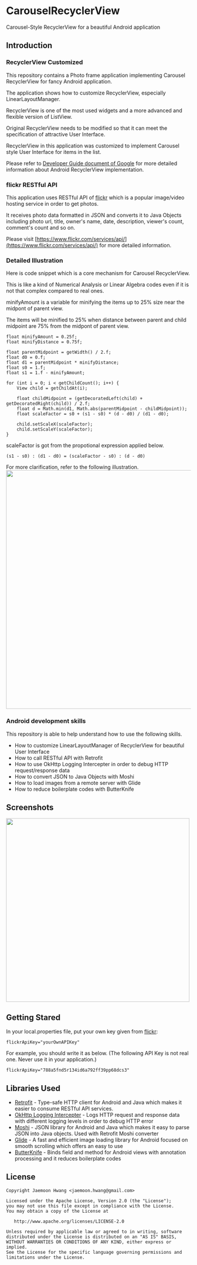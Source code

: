 # CarouselRecyclerView
Carousel-Style RecyclerView for a beautiful Android application

Introduction
------------
### RecyclerView Customized 
This repository contains a Photo frame application implementing Carousel RecyclerView for fancy Android application.

The application shows how to customize RecyclerView, especially LinearLayoutManager.

RecyclerView is one of the most used widgets and a more advanced and flexible version of ListView.

Original RecyclerView needs to be modified so that it can meet the specification of attractive User Interface.

RecyclerView in this application was customized to implement Carousel style User Interface for items in the list.   

Please refer to [Developer Guide document of Google][10] for more detailed information about Android RecyclerView implementation.

[10]: https://developer.android.com/guide/topics/ui/layout/recyclerview

### flickr RESTful API
This application uses RESTful API of [flickr][0] which is a popular image/video hosting service in order to get photos.

It receives photo data formatted in JSON and converts it to Java Objects including photo url, title, owner's name, date, description, viewer's count, comment's count and so on.

Please visit [https://www.flickr.com/services/api/](https://www.flickr.com/services/api/) for more detailed information.

[0]: https://www.flickr.com/services/api/

### Detailed Illustration

Here is code snippet which is a core mechanism for Carousel RecyclerView.

This is like a kind of Numerical Analysis or Linear Algebra codes even if it is not that complex compared to real ones.

minifyAmount is a variable for minifying the items up to 25% size near the midpont of parent view.
 
The items will be minified to 25% when distance between parent and child midpoint are 75% from the midpont of parent view.
```
float minifyAmount = 0.25f;
float minifyDistance = 0.75f;

float parentMidpoint = getWidth() / 2.f;
float d0 = 0.f;
float d1 = parentMidpoint * minifyDistance;
float s0 = 1.f;
float s1 = 1.f - minifyAmount;

for (int i = 0; i < getChildCount(); i++) {
    View child = getChildAt(i);

    float childMidpoint = (getDecoratedLeft(child) + getDecoratedRight(child)) / 2.f;
    float d = Math.min(d1, Math.abs(parentMidpoint - childMidpoint));
    float scaleFactor = s0 + (s1 - s0) * (d - d0) / (d1 - d0);

    child.setScaleX(scaleFactor);
    child.setScaleY(scaleFactor);
}
```
scaleFactor is got from the propotional expression applied below.
```
(s1 - s0) : (d1 - d0) = (scaleFactor - s0) : (d - d0)
```

For more clarification, refer to the following illustration.
<img src=https://softpian.github.io/gifs/Carousel_illustration.png width="650" />


### Android development skills
This repository is able to help understand how to use the following skills.
* How to customize LinearLayoutManager of RecyclerView for beautiful User Interface
* How to call RESTful API with Retrofit
* How to use OkHttp Logging Intercepter in order to debug HTTP request/response data  
* How to convert JSON to Java Objects with Moshi
* How to load images from a remote server with Glide
* How to reduce boilerplate codes with ButterKnife

Screenshots
-----------
<img src=https://softpian.github.io/gifs/CarouselRecyclerView.gif width="500" />


Getting Stared
--------------
In your local.properties file, put your own key given from [flickr][0]:

```
flickrApiKey="yourOwnAPIKey"
```
For example, you should write it as below. 
(The following API Key is not real one. Never use it in your application.)
```
flickrApiKey="788a5fnd5r134id6a792ff39pp68dcs3"
```


Libraries Used
---------------
* [Retrofit][1] - Type-safe HTTP client for Android and Java which makes it easier to consume RESTful API services.
* [OkHttp Logging Intercepter][2] - Logs HTTP request and response data with different logging levels in order to debug HTTP error 
* [Moshi][3] - JSON library for Android and Java which makes it easy to parse JSON into Java objects. Used with Retrofit Moshi converter
* [Glide][4] - A fast and efficient image loading library for Android focused on smooth scrolling which offers an easy to use
* [ButterKnife][5] - Binds field and method for Android views with annotation processing and it reduces boilerplate codes

[1]: http://square.github.io/retrofit/
[2]: https://github.com/square/okhttp/wiki/Interceptors
[3]: https://github.com/square/moshi
[4]: https://bumptech.github.io/glide/
[5]: http://jakewharton.github.io/butterknife/


License
-------

    Copyright Jaemoon Hwang <jaemoon.hwang@gmail.com>

    Licensed under the Apache License, Version 2.0 (the "License");
    you may not use this file except in compliance with the License.
    You may obtain a copy of the License at

       http://www.apache.org/licenses/LICENSE-2.0

    Unless required by applicable law or agreed to in writing, software
    distributed under the License is distributed on an "AS IS" BASIS,
    WITHOUT WARRANTIES OR CONDITIONS OF ANY KIND, either express or implied.
    See the License for the specific language governing permissions and
    limitations under the License.
